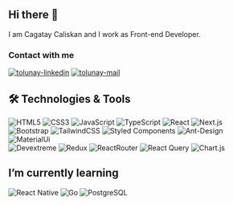 ## Hi there 👋

<p>
I am Cagatay Caliskan and I work as Front-end Developer. 
<p/>

### Contact with me
<a href="https://www.linkedin.com/in/cagataycaliskan/" target="_blank" rel="nofollow"><img alt="tolunay-linkedin" src="https://img.shields.io/badge/LinkedIn-0077B5?style=for-the-badge&logo=linkedin&logoColor=white" /></a>
<a href="mailto:cagataycaliskan98@gmail.com" target="_blank" rel="nofollow"><img alt="tolunay-mail" src="https://img.shields.io/badge/Outlook-0078d4?style=for-the-badge&logo=microsoft&logoColor=white" /></a>

## 🛠 Technologies & Tools

<div>
<img alt="HTML5" src="https://img.shields.io/badge/HTML5-E34F26?style=for-the-badge&logo=html5&logoColor=white"></img>
<img alt="CSS3" src="https://img.shields.io/badge/CSS3-1572B6?style=for-the-badge&logo=css3&logoColor=white"></img>
<img alt="JavaScript" src="https://img.shields.io/badge/JavaScript-F7DF1E?style=for-the-badge&logo=javascript&logoColor=black"/>
<img alt="TypeScript" src="https://img.shields.io/badge/TypeScript-007ACC?style=for-the-badge&logo=typescript&logoColor=white"/>
<img alt="React" src="https://img.shields.io/badge/React-20232A?style=for-the-badge&logo=react&logoColor=61DAFB"></img>
<img alt="Next.js" src="https://img.shields.io/badge/Next-black?style=for-the-badge&logo=next.js&logoColor=white"></img>
</div>

<div>
<img alt="Bootstrap" src="https://img.shields.io/badge/bootstrap-%238511FA?style=for-the-badge&logo=bootstrap&logoColor=white"></img>
<img alt="TailwindCSS" src="https://img.shields.io/badge/tailwindcss-%2338B2AC?style=for-the-badge&logo=tailwind-css&logoColor=white"></img>
<img alt="Styled Components" src="https://img.shields.io/badge/styled--components-DB7093?style=for-the-badge&logo=styled-components&logoColor=white"></img>
<img alt="Ant-Design" src="https://img.shields.io/badge/-AntDesign-%230170FE?style=for-the-badge&logo=ant-design&logoColor=white"></img>
<img alt="MaterialUi" src="https://img.shields.io/badge/Material--UI-0081CB?style=for-the-badge&logo=material-ui&logoColor=white"></img>
</div>

<div>
<img alt="Devextreme" src="https://img.shields.io/badge/Devextreme-0081CB?style=for-the-badge&logo=devexpress&logoColor=white"></img>
<img alt="Redux" src="https://img.shields.io/badge/Redux-593D88?style=for-the-badge&logo=redux&logoColor=white"></img>
<img alt="ReactRouter" src="https://img.shields.io/badge/React_Router-FF4154?style=for-the-badge&logo=react%20query&logoColor=white"></img>
<img alt="React Query" src="https://img.shields.io/badge/-React%20Query-CA4245?style=for-the-badge&logo=react-router&logoColor=white"></img>
<img alt="Chart.js" src="https://img.shields.io/badge/chart.js-F5788D.svg?style=for-the-badge&logo=chart.js&logoColor=white"></img>


## I’m currently learning 

<img alt="React Native" src="https://img.shields.io/badge/React_Native-20232A?style=for-the-badge&logo=react&logoColor=61DAFB"></img>
<img alt="Go" src="https://img.shields.io/badge/go-%2300ADD8?style=for-the-badge&logo=go&logoColor=white"></img>
<img alt="PostgreSQL" src="https://img.shields.io/badge/postgresql-4169e1?style=for-the-badge&logo=postgresql&logoColor=white"></img>


</div>

